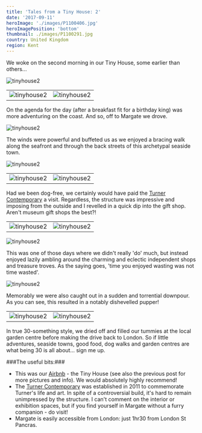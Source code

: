```yaml
---
title: 'Tales from a Tiny House: 2'
date: '2017-09-11'
heroImage: './images/P1100406.jpg'
heroImagePosition: 'bottom'
thumbnail: ./images/P1100291.jpg
country: United Kingdom
region: Kent
---
```


We woke on the second morning in our Tiny House, some earlier than others...

![tinyhouse2](./images/DSC_5383.jpg)

|                                      |                                      |
| ------------------------------------ | ------------------------------------ |
| ![tinyhouse2](./images/DSC_5386.JPG) | ![tinyhouse2](./images/P1100271.jpg) |

On the agenda for the day (after a breakfast fit for a birthday king) was more adventuring on the coast. And so, off to Margate we drove.

![tinyhouse2](./images/P1100290.jpg)

The winds were powerful and buffeted us as we enjoyed a bracing walk along the seafront and through the back streets of this archetypal seaside town.

![tinyhouse2](./images/P1100317.jpg)

|                                      |                                      |
| ------------------------------------ | ------------------------------------ |
| ![tinyhouse2](./images/P1100331.jpg) | ![tinyhouse2](./images/P1100328.jpg) |

Had we been dog-free, we certainly would have paid the [Turner Contemporary](https://www.turnercontemporary.org/) a visit. Regardless, the structure was impressive and imposing from the outside and I revelled in a quick dip into the gift shop. Aren't museum gift shops the best?!

|                                      |                                      |
| ------------------------------------ | ------------------------------------ |
| ![tinyhouse2](./images/P1100348.jpg) | ![tinyhouse2](./images/P1100357.jpg) |

![tinyhouse2](./images/P1100380.jpg)

This was one of those days where we didn't really 'do' much, but instead enjoyed lazily ambling around the charming and eclectic independent shops and treasure troves. As the saying goes, 'time you enjoyed wasting was not time wasted'.

![tinyhouse2](./images/P1100420.jpg)

Memorably we were also caught out in a sudden and torrential downpour. As you can see, this resulted in a notably dishevelled pupper!

|                                      |                                      |
| ------------------------------------ | ------------------------------------ |
| ![tinyhouse2](./images/P1100426.jpg) | ![tinyhouse2](./images/P1100428.jpg) |

In true 30-something style, we dried off and filled our tummies at the local garden centre before making the drive back to London. So if little adventures, seaside towns, good food, dog walks and garden centres are what being 30 is all about... sign me up.

###The useful bits:###

- This was our [Airbnb](https://www.airbnb.co.uk/rooms/6720058?guests=1&adults=1) - the Tiny House (see also the previous post for more pictures and info). We would absolutely highly recommend!
- The [Turner Contemporary](https://www.turnercontemporary.org/) was established in 2011 to commemorate Turner's life and art. In spite of a controversial build, it's hard to remain unimpressed by the structure. I can't comment on the interior or exhibition spaces, but if you find yourself in Margate without a furry companion - do visit!
- Margate is easily accessible from London: just 1hr30 from London St Pancras.

